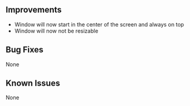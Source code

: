 ## Improvements
- Window will now start in the center of the screen and always on top
- Window will now not be resizable
## Bug Fixes
None
## Known Issues
None